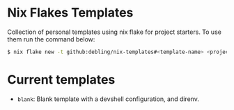 # Nix Flakes Templates

Collection of personal templates using nix flake for project starters. To use them run the command below:

```sh
$ nix flake new -t github:debling/nix-templates#<template-name> <project-directory> 
```


# Current templates

- `blank`: Blank template with a devshell configuration, and direnv.
